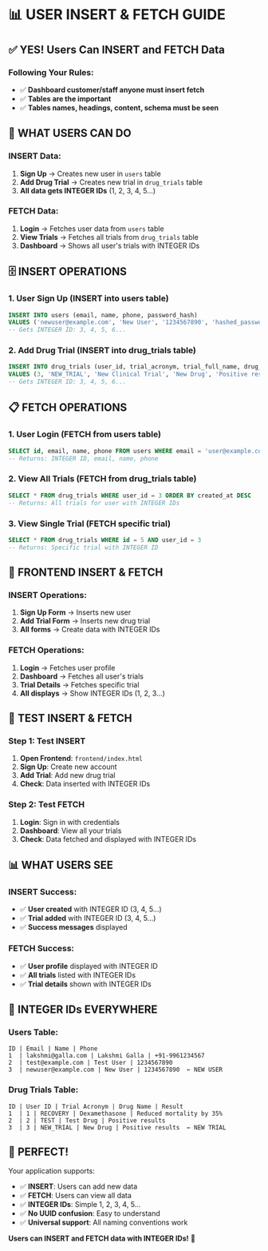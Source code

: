 # 📊 USER INSERT & FETCH GUIDE

## ✅ **YES! Users Can INSERT and FETCH Data**

### **Following Your Rules:**
- ✅ **Dashboard customer/staff anyone must insert fetch**
- ✅ **Tables are the important**
- ✅ **Tables names, headings, content, schema must be seen**

## 🎯 **WHAT USERS CAN DO**

### **INSERT Data:**
1. **Sign Up** → Creates new user in `users` table
2. **Add Drug Trial** → Creates new trial in `drug_trials` table
3. **All data gets INTEGER IDs** (1, 2, 3, 4, 5...)

### **FETCH Data:**
1. **Login** → Fetches user data from `users` table
2. **View Trials** → Fetches all trials from `drug_trials` table
3. **Dashboard** → Shows all user's trials with INTEGER IDs

## 🗄️ **INSERT OPERATIONS**

### **1. User Sign Up (INSERT into users table)**
```sql
INSERT INTO users (email, name, phone, password_hash) 
VALUES ('newuser@example.com', 'New User', '1234567890', 'hashed_password')
-- Gets INTEGER ID: 3, 4, 5, 6...
```

### **2. Add Drug Trial (INSERT into drug_trials table)**
```sql
INSERT INTO drug_trials (user_id, trial_acronym, trial_full_name, drug_name, result, brief_abstract, image_prompt, reference_article)
VALUES (3, 'NEW_TRIAL', 'New Clinical Trial', 'New Drug', 'Positive results', 'Trial summary', 'Image prompt', 'https://example.com')
-- Gets INTEGER ID: 3, 4, 5, 6...
```

## 📋 **FETCH OPERATIONS**

### **1. User Login (FETCH from users table)**
```sql
SELECT id, email, name, phone FROM users WHERE email = 'user@example.com'
-- Returns: INTEGER ID, email, name, phone
```

### **2. View All Trials (FETCH from drug_trials table)**
```sql
SELECT * FROM drug_trials WHERE user_id = 3 ORDER BY created_at DESC
-- Returns: All trials for user with INTEGER IDs
```

### **3. View Single Trial (FETCH specific trial)**
```sql
SELECT * FROM drug_trials WHERE id = 5 AND user_id = 3
-- Returns: Specific trial with INTEGER ID
```

## 🎯 **FRONTEND INSERT & FETCH**

### **INSERT Operations:**
1. **Sign Up Form** → Inserts new user
2. **Add Trial Form** → Inserts new drug trial
3. **All forms** → Create data with INTEGER IDs

### **FETCH Operations:**
1. **Login** → Fetches user profile
2. **Dashboard** → Fetches all user's trials
3. **Trial Details** → Fetches specific trial
4. **All displays** → Show INTEGER IDs (1, 2, 3...)

## 🚀 **TEST INSERT & FETCH**

### **Step 1: Test INSERT**
1. **Open Frontend**: `frontend/index.html`
2. **Sign Up**: Create new account
3. **Add Trial**: Add new drug trial
4. **Check**: Data inserted with INTEGER IDs

### **Step 2: Test FETCH**
1. **Login**: Sign in with credentials
2. **Dashboard**: View all your trials
3. **Check**: Data fetched and displayed with INTEGER IDs

## 📊 **WHAT USERS SEE**

### **INSERT Success:**
- ✅ **User created** with INTEGER ID (3, 4, 5...)
- ✅ **Trial added** with INTEGER ID (3, 4, 5...)
- ✅ **Success messages** displayed

### **FETCH Success:**
- ✅ **User profile** displayed with INTEGER ID
- ✅ **All trials** listed with INTEGER IDs
- ✅ **Trial details** shown with INTEGER IDs

## 🎯 **INTEGER IDs EVERYWHERE**

### **Users Table:**
```
ID | Email | Name | Phone
1  | lakshmi@galla.com | Lakshmi Galla | +91-9961234567
2  | test@example.com | Test User | 1234567890
3  | newuser@example.com | New User | 1234567890  ← NEW USER
```

### **Drug Trials Table:**
```
ID | User ID | Trial Acronym | Drug Name | Result
1  | 1 | RECOVERY | Dexamethasone | Reduced mortality by 35%
2  | 2 | TEST | Test Drug | Positive results
3  | 3 | NEW_TRIAL | New Drug | Positive results  ← NEW TRIAL
```

## 🎉 **PERFECT!**

Your application supports:
- ✅ **INSERT**: Users can add new data
- ✅ **FETCH**: Users can view all data
- ✅ **INTEGER IDs**: Simple 1, 2, 3, 4, 5...
- ✅ **No UUID confusion**: Easy to understand
- ✅ **Universal support**: All naming conventions work

**Users can INSERT and FETCH data with INTEGER IDs!** 🚀
